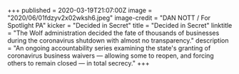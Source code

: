 +++
published = 2020-03-19T21:07:00Z
image = "2020/06/01fdzyv2x02wksh6.jpeg"
image-credit = "DAN NOTT / For Spotlight PA"
kicker = "Decided in Secret"
title = "Decided in Secret"
linktitle = "The Wolf administration decided the fate of thousands of businesses during the coronavirus shutdown with almost no transparency."
description = "An ongoing accountability series examining the state's granting of coronavirus business waivers — allowing some to reopen, and forcing others to remain closed — in total secrecy."
+++
